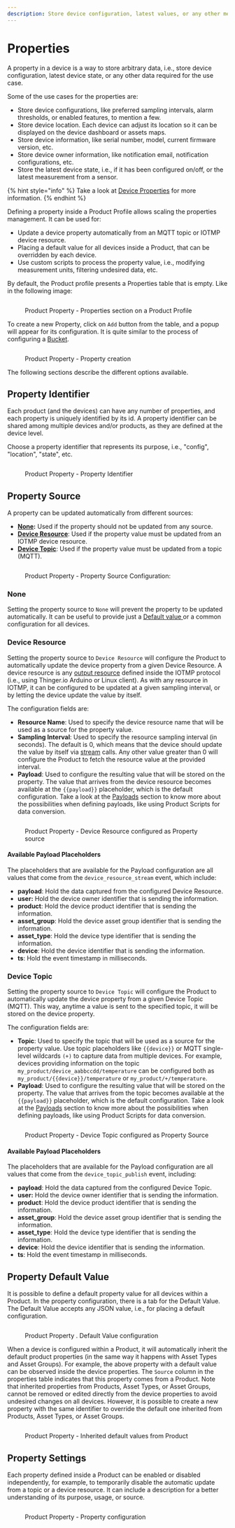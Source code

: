 ```yaml
---
description: Store device configuration, latest values, or any other metadata.
---
```


# Properties

A property in a device is a way to store arbitrary data, i.e., store device configuration, latest device state, or any other data required for the use case.&#x20;

Some of the use cases for the properties are:

* Store device configurations, like preferred sampling intervals, alarm thresholds, or enabled features, to mention a few.
* Store device location. Each device can adjust its location so it can be displayed on the device dashboard or assets maps.
* Store device information, like serial number, model, current firmware version, etc.
* Store device owner information, like notification email, notification configurations, etc.
* Store the latest device state, i.e., if it has been configured on/off, or the latest measurement from a sensor.

{% hint style="info" %}
Take a look at [Device Properties](../../../features/devices-administration.md#device-properties) for more information.
{% endhint %}

Defining a property inside a Product Profile allows scaling the properties management. It can be used for:

* Update a device property automatically from an MQTT topic or IOTMP device resource.
* Placing a default value for all devices inside a Product, that can be overridden by each device.&#x20;
* Use custom scripts to process the property value, i.e., modifying measurement units, filtering undesired data, etc.

By default, the Product profile presents a Properties table that is empty. Like in the following image:

<figure><img src="../../../.gitbook/assets/image (5).png" alt=""><figcaption><p>Product Property - Properties section on a Product Profile</p></figcaption></figure>

To create a new Property, click on `Add` button from the table, and a popup will appear for its configuration. It is quite similar to the process of configuring a [Bucket](buckets.md).

<figure><img src="../../../.gitbook/assets/image (67).png" alt=""><figcaption><p>Product Property - Property creation</p></figcaption></figure>

The following sections describe the different options available.

## Property Identifier

Each product (and the devices) can have any number of properties, and each property is uniquely identified by its id. A property identifier can be shared among multiple devices and/or products, as they are defined at the device level.

Choose a property identifier that represents its purpose, i.e., "config", "location", "state", etc.&#x20;

<figure><img src="../../../.gitbook/assets/image (42).png" alt=""><figcaption><p>Product Property - Property Identifier</p></figcaption></figure>

## Property Source

A property can be updated automatically from different sources:

* [**None**](properties.md#none)**:** Used if the property should not be updated from any source.
* [**Device Resource**](properties.md#device-resource): Used if the property value must be updated from an IOTMP device resource.
* [**Device Topic**](properties.md#device-topic): Used if the property value must be updated from a topic (MQTT).

<figure><img src="../../../.gitbook/assets/image (56).png" alt=""><figcaption><p>Product Property - Property Source Configuration: </p></figcaption></figure>

### None

Setting the property source to `None` will prevent the property to be updated automatically. It can be useful to provide just a [Default value ](properties.md#property-default-value)or a common configuration for all devices.

### Device Resource

Setting the property source to `Device Resource` will configure the Product to automatically update the device property from a given Device Resource. A device resource is any [output resource](../../../coding-guide.md#output-resources) defined inside the IOTMP protocol (i.e., using Thinger.io Arduino or Linux client). As with any resource in IOTMP, it can be configured to be updated at a given sampling interval, or by letting the device update the value by itself.

The configuration fields are:

* **Resource Name**: Used to specify the device resource name that will be used as a source for the property value.
* **Sampling Interval**: Used to specify the resource sampling interval (in seconds). The default is 0, which means that the device should update the value by itself via [stream](../../../coding-guide.md#streaming-resource-data) calls. Any other value greater than 0 will configure the Product to fetch the resource value at the provided interval. &#x20;
* **Payload**: Used to configure the resulting value that will be stored on the property. The value that arrives from the device resource becomes available at the `{{payload}}` placeholder, which is the default configuration. Take a look at the [Payloads](payloads.md) section to know more about the possibilities when defining payloads, like using Product Scripts for data conversion.

<figure><img src="../../../.gitbook/assets/image (63).png" alt=""><figcaption><p>Product Property - Device Resource configured as Property source</p></figcaption></figure>

#### Available Payload Placeholders

The placeholders that are available for the Payload configuration are all values that come from the `device_resource_stream` event, which include:

* **payload**: Hold the data captured from the configured Device Resource.
* **user:** Hold the device owner identifier that is sending the information.
* **product**: Hold the device product identifier that is sending the information.
* **asset\_group**: Hold the device asset group identifier that is sending the information.
* **asset\_type**: Hold the device type identifier that is sending the information.
* **device**: Hold the device identifier that is sending the information.
* **ts**: Hold the event timestamp in milliseconds.

### Device Topic

Setting the property source to `Device Topic` will configure the Product to automatically update the device property from a given Device Topic (MQTT). This way, anytime a value is sent to the specified topic, it will be stored on the device property.

The configuration fields are:

* **Topic**: Used to specify the topic that will be used as a source for the property value. Use topic placeholders like `{{device}}` or MQTT single-level wildcards `(+)` to capture data from multiple devices. For example, devices providing information on the topic `my_product/device_aabbccdd/temperature` can be configured both as `my_product/{{device}}/temperature` or `my_product/+/temperature`.
* **Payload**: Used to configure the resulting value that will be stored on the property. The value that arrives from the topic becomes available at the `{{payload}}` placeholder, which is the default configuration. Take a look at the [Payloads](payloads.md) section to know more about the possibilities when defining payloads, like using Product Scripts for data conversion.

<figure><img src="../../../.gitbook/assets/image (19).png" alt=""><figcaption><p>Product Property - Device Topic configured as Property Source</p></figcaption></figure>

#### Available Payload Placeholders

The placeholders that are available for the Payload configuration are all values that come from the `device_topic_publish` event, including:

* **payload**: Hold the data captured from the configured Device Topic.
* **user:** Hold the device owner identifier that is sending the information.
* **product**: Hold the device product identifier that is sending the information.
* **asset\_group**: Hold the device asset group identifier that is sending the information.
* **asset\_type**: Hold the device type identifier that is sending the information.
* **device**: Hold the device identifier that is sending the information.
* **ts**: Hold the event timestamp in milliseconds.

## Property Default Value

It is possible to define a default property value for all devices within a Product. In the property configuration, there is a tab for the Default Value. The Default Value accepts any JSON value, i.e., for placing a default configuration.

<figure><img src="../../../.gitbook/assets/image (3) (1).png" alt=""><figcaption><p>Product Property . Default Value configuration</p></figcaption></figure>

When a device is configured within a Product, it will automatically inherit the default product properties (in the same way it happens with Asset Types and Asset Groups). For example, the above property with a default value can be observed inside the device properties. The `Source` column in the properties table indicates that this property comes from a Product. Note that inherited properties from Products, Asset Types, or Asset Groups, cannot be removed or edited directly from the device properties to avoid undesired changes on all devices. However, it is possible to create a new property with the same identifier to override the default one inherited from Products, Asset Types, or Asset Groups.

<figure><img src="../../../.gitbook/assets/image (20).png" alt=""><figcaption><p>Product Property - Inherited default values from Product</p></figcaption></figure>

## Property Settings

Each property defined inside a Product can be enabled or disabled independently, for example, to temporarily disable the automatic update from a topic or a device resource. It can include a description for a better understanding of its purpose, usage, or source.

<figure><img src="../../../.gitbook/assets/image (53).png" alt=""><figcaption><p>Product Property - Property configuration</p></figcaption></figure>
